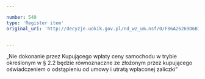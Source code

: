```yaml
---

number: 549
type: 'Register item'
original_uri: 'http://decyzje.uokik.gov.pl/nd_wz_um.nsf/0/F86A26269D6B1E3CC12572DD003295D1?OpenDocument'


---
```


„Nie dokonanie przez Kupującego wpłaty ceny samochodu w trybie określonym w § 2.2 będzie równoznaczne ze złożonym przez kupującego oświadczeniem o odstąpieniu od umowy i utratą wpłaconej zaliczki”
